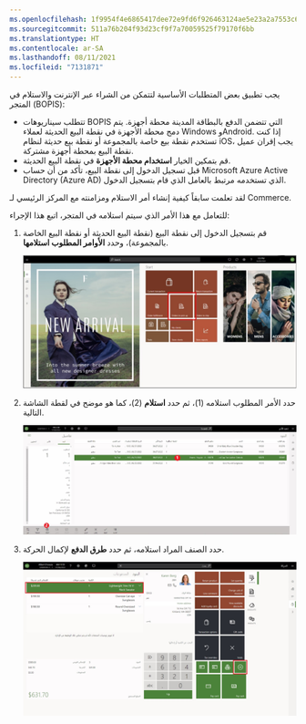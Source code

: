 ```yaml
---
ms.openlocfilehash: 1f9954f4e6865417dee72e9fd6f926463124ae5e23a2a7553c69d0239c27fadc
ms.sourcegitcommit: 511a76b204f93d23cf9f7a70059525f79170f6bb
ms.translationtype: HT
ms.contentlocale: ar-SA
ms.lasthandoff: 08/11/2021
ms.locfileid: "7131871"
---
```

يجب تطبيق بعض المتطلبات الأساسية لتتمكن من الشراء عبر الإنترنت والاستلام في المتجر (BOPIS):

- تتطلب سيناريوهات BOPIS التي تتضمن الدفع بالبطاقة المدينة محطة أجهزة. يتم دمج محطة الأجهزة في نقطة البيع الحديثة لعملاء Windows وAndroid. إذا كنت تستخدم نقطة بيع خاصة بالمجموعة أو نقطة بيع حديثة لنظام iOS، يجب إقران عميل نقطة البيع بمحطة أجهزة مشتركة. 
- قم بتمكين الخيار **استخدام محطة الأجهزة** في نقطة البيع الحديثة.
- قبل تسجيل الدخول إلى نقطة البيع، تأكد من أن حساب Microsoft Azure Active Directory (Azure AD) الذي تستخدمه مرتبط بالعامل الذي قام بتسجيل الدخول.

لقد تعلمت سابقاً كيفية إنشاء أمر الاستلام ومزامنته مع المركز الرئيسي لـ Commerce.

للتعامل مع هذا الأمر الذي سيتم استلامه في المتجر، اتبع هذا الإجراء:
 
1. قم بتسجيل الدخول إلى نقطة البيع (نقطة البيع الحديثة أو نقطة البيع الخاصة بالمجموعة)، وحدد **الأوامر المطلوب استلامها**.

    [ ![لقطة شاشة للإجراء "الأوامر المطلوب استلامها" في Dynamics 365 Commerce.](../media/orders-pick-up-ss.jpg) ](../media/orders-pick-up-ss.jpg#lightbox)
    
2. حدد الأمر المطلوب استلامه (1)، ثم حدد **استلام** (2)، كما هو موضح في لقطة الشاشة التالية.

    [ ![لقطة شاشة لإجراء الاستلام في Dynamics 365 Commerce.](../media/pick-up-ss.jpg) ](../media/pick-up-ss.jpg#lightbox)
    
3. حدد الصنف المراد استلامه، ثم حدد **طرق الدفع** لإكمال الحركة.

    [ ![لقطة شاشة للإجراء "طرق الدفع" في Dynamics 365 Commerce.](../media/payment-methods-ss.jpg) ](../media/payment-methods-ss.jpg#lightbox) 

